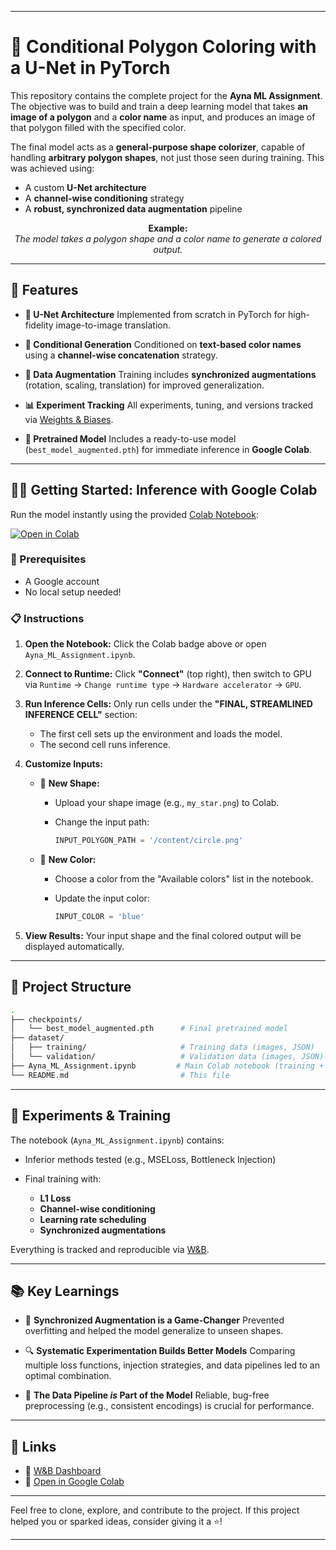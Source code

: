 
---

# 🎨 Conditional Polygon Coloring with a U-Net in PyTorch

This repository contains the complete project for the **Ayna ML Assignment**.
The objective was to build and train a deep learning model that takes **an image of a polygon** and a **color name** as input, and produces an image of that polygon filled with the specified color.

The final model acts as a **general-purpose shape colorizer**, capable of handling **arbitrary polygon shapes**, not just those seen during training. This was achieved using:

* A custom **U-Net architecture**
* A **channel-wise conditioning** strategy
* A **robust, synchronized data augmentation** pipeline

<p align="center">
  <b>Example:</b><br>
  <i>The model takes a polygon shape and a color name to generate a colored output.</i>
  
</p>



---

## 🚀 Features

* **🧠 U-Net Architecture**
  Implemented from scratch in PyTorch for high-fidelity image-to-image translation.

* **🎨 Conditional Generation**
  Conditioned on **text-based color names** using a **channel-wise concatenation** strategy.

* **🧪 Data Augmentation**
  Training includes **synchronized augmentations** (rotation, scaling, translation) for improved generalization.

* **📊 Experiment Tracking**
  All experiments, tuning, and versions tracked via [Weights & Biases](https://wandb.ai/hibifovohig3-add/ayna-ml-polygon-coloring).

* **🧠 Pretrained Model**
  Includes a ready-to-use model (`best_model_augmented.pth`) for immediate inference in **Google Colab**.

---

## 🧑‍💻 Getting Started: Inference with Google Colab

Run the model instantly using the provided [Colab Notebook](https://colab.research.google.com/):

[![Open in Colab](https://colab.research.google.com/assets/colab-badge.svg)](https://colab.research.google.com/)

### 🔧 Prerequisites

* A Google account
* No local setup needed!

### 📋 Instructions

1. **Open the Notebook:**
   Click the Colab badge above or open `Ayna_ML_Assignment.ipynb`.

2. **Connect to Runtime:**
   Click **"Connect"** (top right), then switch to GPU via
   `Runtime` → `Change runtime type` → `Hardware accelerator` → `GPU`.

3. **Run Inference Cells:**
   Only run cells under the **"FINAL, STREAMLINED INFERENCE CELL"** section:

   * The first cell sets up the environment and loads the model.
   * The second cell runs inference.

4. **Customize Inputs:**

   * 🔷 **New Shape:**

     * Upload your shape image (e.g., `my_star.png`) to Colab.
     * Change the input path:

       ```python
       INPUT_POLYGON_PATH = '/content/circle.png'
       ```

   * 🌈 **New Color:**

     * Choose a color from the "Available colors" list in the notebook.
     * Update the input color:

       ```python
       INPUT_COLOR = 'blue'
       ```

5. **View Results:**
   Your input shape and the final colored output will be displayed automatically.

---

## 📁 Project Structure

```bash
.
├── checkpoints/
│   └── best_model_augmented.pth      # Final pretrained model
├── dataset/
│   ├── training/                     # Training data (images, JSON)
│   └── validation/                   # Validation data (images, JSON)
├── Ayna_ML_Assignment.ipynb         # Main Colab notebook (training + inference)
└── README.md                         # This file
```

---

## 🧪 Experiments & Training

The notebook (`Ayna_ML_Assignment.ipynb`) contains:

* Inferior methods tested (e.g., MSELoss, Bottleneck Injection)
* Final training with:

  * **L1 Loss**
  * **Channel-wise conditioning**
  * **Learning rate scheduling**
  * **Synchronized augmentations**

Everything is tracked and reproducible via [W\&B](https://wandb.ai/hibifovohig3-add/ayna-ml-polygon-coloring).

---

## 📚 Key Learnings

* 🔄 **Synchronized Augmentation is a Game-Changer**
  Prevented overfitting and helped the model generalize to unseen shapes.

* 🔍 **Systematic Experimentation Builds Better Models**
  Comparing multiple loss functions, injection strategies, and data pipelines led to an optimal combination.

* 🔗 **The Data Pipeline *is* Part of the Model**
  Reliable, bug-free preprocessing (e.g., consistent encodings) is crucial for performance.

---

## 📎 Links

* 🔗 [W\&B Dashboard](https://wandb.ai/hibifovohig3-add/ayna-ml-polygon-coloring)
* 🧠 [Open in Google Colab](https://colab.research.google.com/)

---

Feel free to clone, explore, and contribute to the project.
If this project helped you or sparked ideas, consider giving it a ⭐!

---

